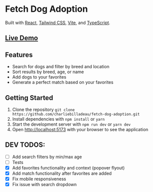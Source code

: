 # Fetch Dog Adoption

Built with [React](https://reactjs.org/), [Tailwind CSS](https://tailwindcss.com/), [Vite](https://vitejs.dev/), and [TypeScript](https://www.typescriptlang.org/).

## [Live Demo](tbd)

## Features

- Search for dogs and filter by breed and location
- Sort results by breed, age, or name
- Add dogs to your favorites
- Generate a perfect match based on your favorites

## Getting Started

1. Clone the repository `git clone https://github.com/charliebilladeau/fetch-dog-adoption.git`
2. Install dependencies with `npm install` or `yarn`
3. Start the development server with `npm run dev` or `yarn dev`
4. Open [http://localhost:5173](http://localhost:5173) with your browser to see the application

## DEV TODOS:

- [ ] Add search filters by min/max age
- [ ] Tests
- [x] Add favorites functionality and context (popover flyout)
- [x] Add match functionality after favorites are added
- [x] Fix mobile responsiveness
- [x] Fix issue with search dropdown
